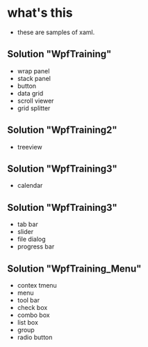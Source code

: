 # what's this

* these are samples of xaml.

## Solution "WpfTraining"

* wrap panel
* stack panel
* button
* data grid
* scroll viewer
* grid splitter

## Solution "WpfTraining2"

* treeview

## Solution "WpfTraining3"

* calendar

## Solution "WpfTraining3"

* tab bar
* slider
* file dialog
* progress bar

## Solution "WpfTraining_Menu"
* contex tmenu
* menu
* tool bar
* check box
* combo box
* list box
* group
* radio button

